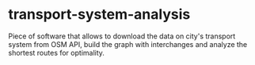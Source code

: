 # transport-system-analysis
Piece of software that allows to download the data on city's transport system from OSM API, build the graph with interchanges and analyze the shortest routes for optimality.
